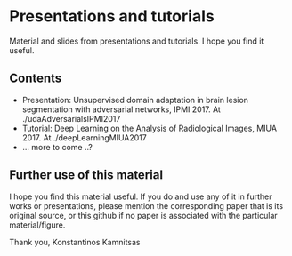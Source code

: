 # Presentations and tutorials

Material and slides from presentations and tutorials. I hope you find it useful.


## Contents

- Presentation: Unsupervised domain adaptation in brain lesion segmentation with adversarial networks, IPMI 2017. At ./udaAdversarialsIPMI2017
- Tutorial: Deep Learning on the Analysis of Radiological Images, MIUA 2017. At ./deepLearningMIUA2017
- ... more to come ..?


## Further use of this material

I hope you find this material useful. If you do and use any of it in further works or presentations, please mention the corresponding paper that is its original source, or this github if no paper is associated with the particular material/figure.


Thank you,
Konstantinos Kamnitsas